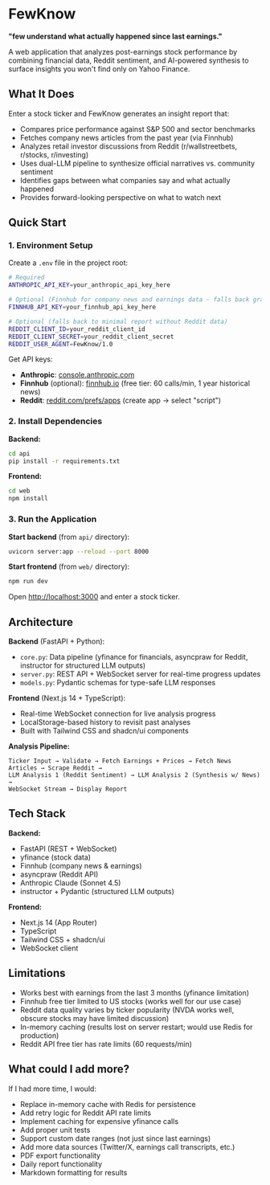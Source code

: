 # FewKnow

**"few understand what actually happened since last earnings."**

A web application that analyzes post-earnings stock performance by combining financial data, Reddit sentiment, and AI-powered synthesis to surface insights you won't find only on Yahoo Finance.

## What It Does

Enter a stock ticker and FewKnow generates an insight report that:
- Compares price performance against S&P 500 and sector benchmarks
- Fetches company news articles from the past year (via Finnhub)
- Analyzes retail investor discussions from Reddit (r/wallstreetbets, r/stocks, r/investing)
- Uses dual-LLM pipeline to synthesize official narratives vs. community sentiment
- Identifies gaps between what companies say and what actually happened
- Provides forward-looking perspective on what to watch next

## Quick Start

### 1. Environment Setup

Create a `.env` file in the project root:

```bash
# Required
ANTHROPIC_API_KEY=your_anthropic_api_key_here

# Optional (Finnhub for company news and earnings data - falls back gracefully if missing)
FINNHUB_API_KEY=your_finnhub_api_key_here

# Optional (falls back to minimal report without Reddit data)
REDDIT_CLIENT_ID=your_reddit_client_id
REDDIT_CLIENT_SECRET=your_reddit_client_secret
REDDIT_USER_AGENT=FewKnow/1.0
```

Get API keys:
- **Anthropic**: [console.anthropic.com](https://console.anthropic.com/)
- **Finnhub** (optional): [finnhub.io](https://finnhub.io/) (free tier: 60 calls/min, 1 year historical news)
- **Reddit**: [reddit.com/prefs/apps](https://www.reddit.com/prefs/apps) (create app → select "script")

### 2. Install Dependencies

**Backend:**
```bash
cd api
pip install -r requirements.txt
```

**Frontend:**
```bash
cd web
npm install
```

### 3. Run the Application

**Start backend** (from `api/` directory):
```bash
uvicorn server:app --reload --port 8000
```

**Start frontend** (from `web/` directory):
```bash
npm run dev
```

Open [http://localhost:3000](http://localhost:3000) and enter a stock ticker.

## Architecture

**Backend** (FastAPI + Python):
- `core.py`: Data pipeline (yfinance for financials, asyncpraw for Reddit, instructor for structured LLM outputs)
- `server.py`: REST API + WebSocket server for real-time progress updates
- `models.py`: Pydantic schemas for type-safe LLM responses

**Frontend** (Next.js 14 + TypeScript):
- Real-time WebSocket connection for live analysis progress
- LocalStorage-based history to revisit past analyses
- Built with Tailwind CSS and shadcn/ui components

**Analysis Pipeline:**
```
Ticker Input → Validate → Fetch Earnings + Prices → Fetch News Articles → Scrape Reddit → 
LLM Analysis 1 (Reddit Sentiment) → LLM Analysis 2 (Synthesis w/ News) → 
WebSocket Stream → Display Report
```

## Tech Stack

**Backend:**
- FastAPI (REST + WebSocket)
- yfinance (stock data)
- Finnhub (company news & earnings)
- asyncpraw (Reddit API)
- Anthropic Claude (Sonnet 4.5)
- instructor + Pydantic (structured LLM outputs)

**Frontend:**
- Next.js 14 (App Router)
- TypeScript
- Tailwind CSS + shadcn/ui
- WebSocket client

## Limitations

- Works best with earnings from the last 3 months (yfinance limitation)
- Finnhub free tier limited to US stocks (works well for our use case)
- Reddit data quality varies by ticker popularity (NVDA works well, obscure stocks may have limited discussion)
- In-memory caching (results lost on server restart; would use Redis for production)
- Reddit API free tier has rate limits (60 requests/min)

## What could I add more?

If I had more time, I would:
- Replace in-memory cache with Redis for persistence
- Add retry logic for Reddit API rate limits
- Implement caching for expensive yfinance calls
- Add proper unit tests
- Support custom date ranges (not just since last earnings)
- Add more data sources (Twitter/X, earnings call transcripts, etc.)
- PDF export functionality
- Daily report functionality
- Markdown formatting for results